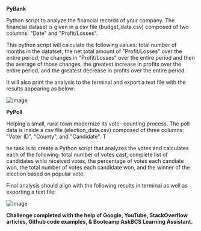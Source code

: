 **PyBank** 

Python script to analyze the financial records of your company. 
The financial dataset is given in a csv file (budget_data.csv) composed of two columns: "Date" and "Profit/Losses".  

This python script will calculate the following values:
total number of months in the datatset, the net total amount of "Profit/Losses" over the entire period, the changes in "Profit/Losses" over the entire period and then the average of those changes, the greatest increase in profits over the entire period, and the greatest decrease in profits over the entire period. 

It will also print the analysis to the terminal and export a text file with the results appearing as below: 


![image](https://github.com/blanc88/python-challenge/assets/147438530/c375def9-1ae7-45c4-8edd-01cec8db4ecf)


**PyPoll**

Helping a small, rural town modernize its vote- counting process. 
The poll data is inside a csv file (election_data.csv) composed of three columns: "Voter ID", "County", and "Candidate". T

he task is to create a Python script that analyzes the votes and calculates each of the following: total number of votes cast, complete list of candidates whlo received votes, the percentage of votes each candiate won, the total number of votes each candidate won, and the winner of the election based on popular vote. 

Final analysis should align with the following results in terminal as well as exporting a text file:

![image](https://github.com/blanc88/python-challenge/assets/147438530/739f4458-e8ce-4021-9ae6-6205dbe9a0c1)




**Challenge completed with the help of Google, YouTube, StackOverflow articles, Github code examples, & Bootcamp AskBCS Learning Assistant.**
